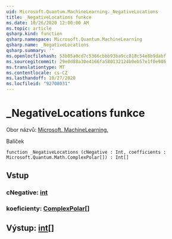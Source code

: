 ```yaml
---
uid: Microsoft.Quantum.MachineLearning._NegativeLocations
title: _NegativeLocations funkce
ms.date: 10/26/2020 12:00:00 AM
ms.topic: article
qsharp.kind: function
qsharp.namespace: Microsoft.Quantum.MachineLearning
qsharp.name: _NegativeLocations
qsharp.summary: ''
ms.openlocfilehash: 53b05a0cd7c5366cbbb93ba9cc818c54e8b9dabf
ms.sourcegitcommit: 29e0d88a30e4166fa580132124b0eb57e1f0e986
ms.translationtype: MT
ms.contentlocale: cs-CZ
ms.lasthandoff: 10/27/2020
ms.locfileid: "92708031"
---
```

# <a name="_negativelocations-function"></a>_NegativeLocations funkce

Obor názvů: [Microsoft. MachineLearning.](xref:Microsoft.Quantum.MachineLearning)

Balíček [](https://nuget.org/packages/)




```qsharp
function _NegativeLocations (cNegative : Int, coefficients : Microsoft.Quantum.Math.ComplexPolar[]) : Int[]
```


## <a name="input"></a>Vstup

### <a name="cnegative--int"></a>cNegative: [int](xref:microsoft.quantum.lang-ref.int)




### <a name="coefficients--complexpolar"></a>koeficienty: [ComplexPolar](xref:Microsoft.Quantum.Math.ComplexPolar)[]





## <a name="output--int"></a>Výstup: [int](xref:microsoft.quantum.lang-ref.int)[]

